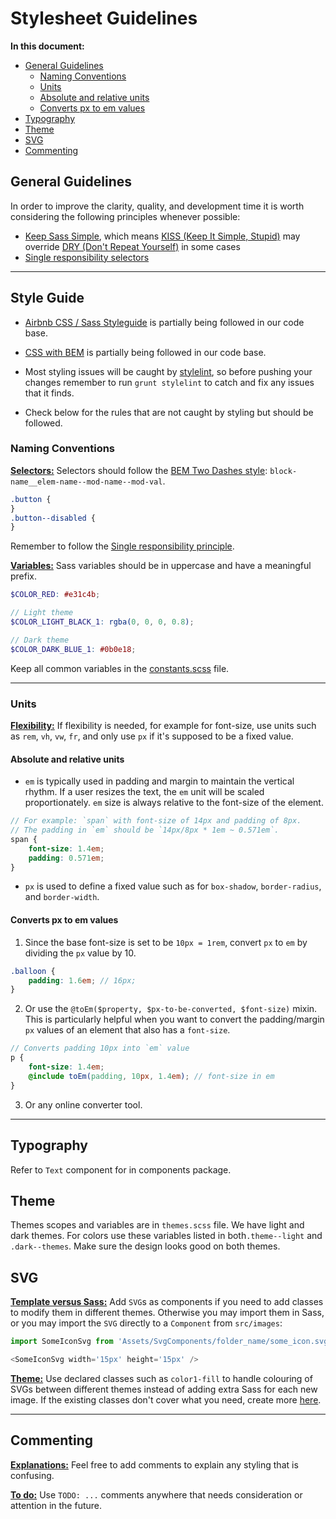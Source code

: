 # Stylesheet Guidelines

**In this document:**

-   [General Guidelines](#general-guidelines)
    -   [Naming Conventions](#naming-conventions)
    -   [Units](#units)
    -   [Absolute and relative units](#absolute-and-relative-units)
    -   [Converts px to em values](#converts-px-to-em-values)
-   [Typography](#typography)
-   [Theme](#theme)
-   [SVG](#svg)
-   [Commenting](#commenting)

## General Guidelines

In order to improve the clarity, quality, and development time it is worth considering the following principles whenever possible:

-   [Keep Sass Simple](https://www.sitepoint.com/keep-sass-simple/), which means [KISS (Keep It Simple, Stupid)](https://en.wikipedia.org/wiki/KISS_principle) may override [DRY (Don't Repeat Yourself)](https://en.wikipedia.org/wiki/Don't_repeat_yourself) in some cases
-   [Single responsibility selectors](https://en.bem.info/methodology/css/#single-responsibility-principle)

---

## Style Guide

-   [Airbnb CSS / Sass Styleguide](https://github.com/airbnb/css/blob/master/README.md) is partially being followed in our code base.

-   [CSS with BEM](https://en.bem.info/methodology/css/) is partially being followed in our code base.

-   Most styling issues will be caught by [stylelint](https://github.com/stylelint/stylelint/blob/master/README.md), so before pushing your changes remember to run `grunt stylelint` to catch and fix any issues that it finds.

-   Check below for the rules that are not caught by styling but should be followed.

### Naming Conventions

<a id="naming-conventions-selectors"></a>
**[Selectors:](#naming-conventions-selectors)** Selectors should follow the [BEM Two Dashes style](https://en.bem.info/methodology/naming-convention/#two-dashes-style): `block-name__elem-name--mod-name--mod-val`.

```scss
.button {
}
.button--disabled {
}
```

Remember to follow the [Single responsibility principle](https://en.bem.info/methodology/css/#single-responsibility-principle).

<a id="naming-conventions-variables"></a>
**[Variables:](#naming-conventions-variables)** Sass variables should be in uppercase and have a meaningful prefix.

```scss
$COLOR_RED: #e31c4b;

// Light theme
$COLOR_LIGHT_BLACK_1: rgba(0, 0, 0, 0.8);

// Dark theme
$COLOR_DARK_BLUE_1: #0b0e18;
```

Keep all common variables in the [constants.scss](https://github.com/deriv-com/deriv-app/blob/master/src/sass/app/_common/base/constants.scss) file.

---

### Units

<a id="units-flexibility"></a>
**[Flexibility:](#units-flexibility)** If flexibility is needed, for example for font-size, use units such as `rem`, `vh`, `vw`, `fr`, and only use `px` if it's supposed to be a fixed value.

#### Absolute and relative units

-   `em` is typically used in padding and margin to maintain the vertical rhythm. If a user resizes the text, the `em` unit will be scaled proportionately. `em` size is always relative to the font-size of the element.

```scss
// For example: `span` with font-size of 14px and padding of 8px.
// The padding in `em` should be `14px/8px * 1em ~ 0.571em`.
span {
    font-size: 1.4em;
    padding: 0.571em;
}
```

-   `px` is used to define a fixed value such as for `box-shadow`, `border-radius`, and `border-width`.

#### Converts px to em values

1. Since the base font-size is set to be `10px = 1rem`, convert `px` to `em` by dividing the `px` value by 10.

```scss
.balloon {
    padding: 1.6em; // 16px;
}
```

2. Or use the `@toEm($property, $px-to-be-converted, $font-size)` mixin. This is particularly helpful when you want to convert the padding/margin `px` values of an element that also has a `font-size`.

```scss
// Converts padding 10px into `em` value
p {
    font-size: 1.4em;
    @include toEm(padding, 10px, 1.4em); // font-size in em
}
```

3. Or any online converter tool.

---

## Typography

Refer to `Text` component for in components package.

## Theme

Themes scopes and variables are in `themes.scss` file.
We have light and dark themes. For colors use these variables listed in both`.theme--light` and `.dark--themes`.
Make sure the design looks good on both themes.

## SVG

<a id="svg-template-versus-sass"></a>
**[Template versus Sass:](#svg-template-versus-sass)** Add `SVG`s as components if you need to add classes to modify them in different themes. Otherwise you may import them in Sass, or you may import the `SVG` directly to a `Component` from `src/images`:

```JavaScript
import SomeIconSvg from 'Assets/SvgComponents/folder_name/some_icon.svg';

<SomeIconSvg width='15px' height='15px' />
```

<a id="svg-theme"></a>
**[Theme:](#svg-theme)** Use declared classes such as `color1-fill` to handle colouring of SVGs between different themes instead of adding extra Sass for each new image. If the existing classes don't cover what you need, create more [here](https://github.com/deriv-com/deriv-app/blob/master/src/sass/app/_common/inline_icons.scss#L1-L10).

---

## Commenting

<a id="commenting-explanations"></a>
**[Explanations:](#commenting-explanations)** Feel free to add comments to explain any styling that is confusing.

<a id="commenting-todo"></a>
**[To do:](#commenting-todo)** Use `TODO: ...` comments anywhere that needs consideration or attention in the future.
